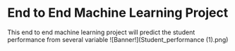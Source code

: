 # End to End Machine Learning Project
This end to end machine learning project will predict the student performance from several variable 
![Banner!](Student_performance (1).png)
